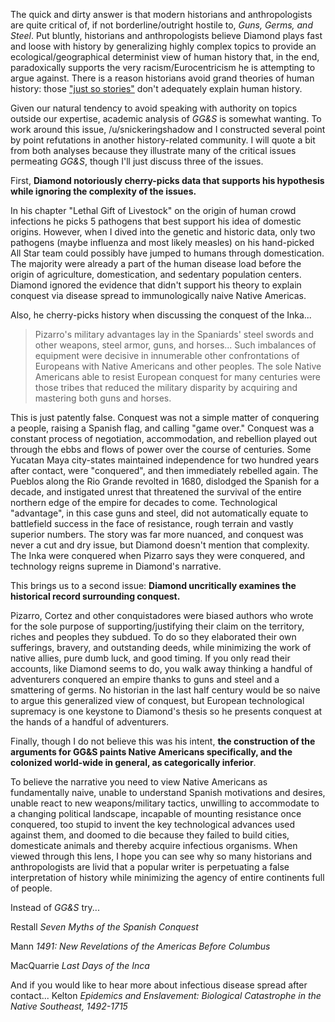  The quick and dirty answer is that modern historians and anthropologists are quite critical of, if not borderline/outright hostile to, *Guns, Germs, and Steel*. Put bluntly, historians and anthropologists believe Diamond plays fast and loose with history by generalizing highly complex topics to provide an ecological/geographical determinist view of human history that, in the end, paradoxically supports the very racism/Eurocentricism he is attempting to argue against. There is a reason historians avoid grand theories of human history: those ["just so stories"](http://en.wikipedia.org/wiki/Just-so_story) don't adequately explain human history. 

Given our natural tendency to avoid speaking with authority on topics outside our expertise, academic analysis of *GG&S* is somewhat wanting. To work around this issue, /u/snickeringshadow and I constructed several point by point refutations in another history-related community. I will quote a bit from both analyses because they illustrate many of the critical issues permeating *GG&S*, though I'll just discuss three of the issues.

First, **Diamond notoriously cherry-picks data that supports his hypothesis while ignoring the complexity of the issues.**

In his chapter "Lethal Gift of Livestock" on the origin of human crowd infections he picks 5 pathogens that best support his idea of domestic origins. However, when I dived into the genetic and historic data, only two pathogens (maybe influenza and most likely measles) on his hand-picked All Star team could possibly have jumped to humans through domestication. The majority were already a part of the human disease load before the origin of agriculture, domestication, and sedentary population centers. Diamond ignored the evidence that didn't support his theory to explain conquest via disease spread to immunologically naive Native Americas. 

Also, he cherry-picks history when discussing the conquest of the Inka...

> Pizarro's military advantages lay in the Spaniards' steel swords and other weapons, steel armor, guns, and horses... Such imbalances of equipment were decisive in innumerable other confrontations of Europeans with Native Americans and other peoples. The sole Native Americans able to resist European conquest for many centuries were those tribes that reduced the military disparity by acquiring and mastering both guns and horses.

This is just patently false. Conquest was not a simple matter of conquering a people, raising a Spanish flag, and calling "game over." Conquest was a constant process of negotiation, accommodation, and rebellion played out through the ebbs and flows of power over the course of centuries. Some Yucatan Maya city-states maintained independence for two hundred years after contact, were "conquered", and then immediately rebelled again. The Pueblos along the Rio Grande revolted in 1680, dislodged the Spanish for a decade, and instigated unrest that threatened the survival of the entire northern edge of the empire for decades to come. Technological "advantage", in this case guns and steel, did not automatically equate to battlefield success in the face of resistance, rough terrain and vastly superior numbers. The story was far more nuanced, and conquest was never a cut and dry issue, but Diamond doesn't mention that complexity. The Inka were conquered when Pizarro says they were conquered, and technology reigns supreme in Diamond's narrative. 

This brings us to a second issue: **Diamond uncritically examines the historical record surrounding conquest.** 

Pizarro, Cortez and other conquistadores were biased authors who wrote for the sole purpose of supporting/justifying their claim on the territory, riches and peoples they subdued. To do so they elaborated their own sufferings, bravery, and outstanding deeds, while minimizing the work of native allies, pure dumb luck, and good timing. If you only read their accounts, like Diamond seems to do, you walk away thinking a handful of adventurers conquered an empire thanks to guns and steel and a smattering of germs. No historian in the last half century would be so naive to argue this generalized view of conquest, but European technological supremacy is one keystone to Diamond's thesis so he presents conquest at the hands of a handful of adventurers.

Finally, though I do not believe this was his intent, **the construction of the arguments for GG&S paints Native Americans specifically, and the colonized world-wide in general, as categorically inferior**. 

To believe the narrative you need to view Native Americans as fundamentally naive, unable to understand Spanish motivations and desires, unable react to new weapons/military tactics, unwilling to accommodate to a changing political landscape, incapable of mounting resistance once conquered, too stupid to invent the key technological advances used against them, and doomed to die because they failed to build cities, domesticate animals and thereby acquire infectious organisms. When viewed through this lens, I hope you can see why so many historians and anthropologists are livid that a popular writer is perpetuating a false interpretation of history while minimizing the agency of entire continents full of people.

Instead of *GG&S* try...

Restall *Seven Myths of the Spanish Conquest*

Mann *1491: New Revelations of the Americas Before Columbus*

MacQuarrie *Last Days of the Inca*

And if you would like to hear more about infectious disease spread after contact... Kelton *Epidemics and Enslavement: Biological Catastrophe in the Native Southeast, 1492-1715* 